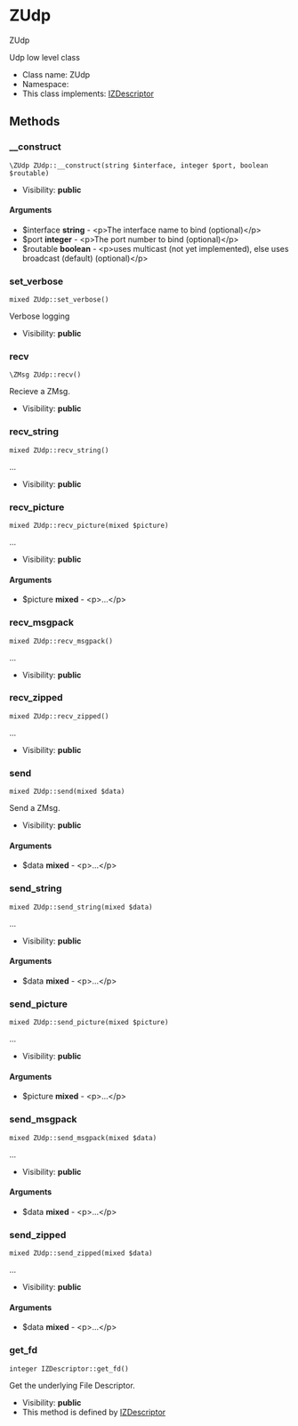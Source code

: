 ZUdp
===============

ZUdp

Udp low level class


* Class name: ZUdp
* Namespace: 
* This class implements: [IZDescriptor](IZDescriptor.md)






Methods
-------


### __construct

    \ZUdp ZUdp::__construct(string $interface, integer $port, boolean $routable)





* Visibility: **public**


#### Arguments
* $interface **string** - &lt;p&gt;The interface name to bind (optional)&lt;/p&gt;
* $port **integer** - &lt;p&gt;The port number to bind (optional)&lt;/p&gt;
* $routable **boolean** - &lt;p&gt;uses multicast (not yet implemented), else uses broadcast (default) (optional)&lt;/p&gt;



### set_verbose

    mixed ZUdp::set_verbose()

Verbose logging



* Visibility: **public**




### recv

    \ZMsg ZUdp::recv()

Recieve a ZMsg.



* Visibility: **public**




### recv_string

    mixed ZUdp::recv_string()



...

* Visibility: **public**




### recv_picture

    mixed ZUdp::recv_picture(mixed $picture)



...

* Visibility: **public**


#### Arguments
* $picture **mixed** - &lt;p&gt;...&lt;/p&gt;



### recv_msgpack

    mixed ZUdp::recv_msgpack()



...

* Visibility: **public**




### recv_zipped

    mixed ZUdp::recv_zipped()



...

* Visibility: **public**




### send

    mixed ZUdp::send(mixed $data)

Send a ZMsg.



* Visibility: **public**


#### Arguments
* $data **mixed** - &lt;p&gt;...&lt;/p&gt;



### send_string

    mixed ZUdp::send_string(mixed $data)



...

* Visibility: **public**


#### Arguments
* $data **mixed** - &lt;p&gt;...&lt;/p&gt;



### send_picture

    mixed ZUdp::send_picture(mixed $picture)



...

* Visibility: **public**


#### Arguments
* $picture **mixed** - &lt;p&gt;...&lt;/p&gt;



### send_msgpack

    mixed ZUdp::send_msgpack(mixed $data)



...

* Visibility: **public**


#### Arguments
* $data **mixed** - &lt;p&gt;...&lt;/p&gt;



### send_zipped

    mixed ZUdp::send_zipped(mixed $data)



...

* Visibility: **public**


#### Arguments
* $data **mixed** - &lt;p&gt;...&lt;/p&gt;



### get_fd

    integer IZDescriptor::get_fd()

Get the underlying File Descriptor.



* Visibility: **public**
* This method is defined by [IZDescriptor](IZDescriptor.md)



